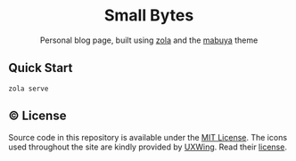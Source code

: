 <div align="center">
<h1>Small Bytes</h1>

Personal blog page, built using [zola](https://www.getzola.org/documentation/getting-started/overview/) and the [mabuya](https://github.com/semanticdata/mabuya) theme

</div>

## Quick Start

```shell
zola serve
```

## ©️ License

Source code in this repository is available under the [MIT License](LICENSE). The icons used throughout the site are kindly provided by [UXWing](https://uxwing.com/license/). Read their [license](https://uxwing.com/license/).
